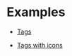 # Examples

- [Tags]
- [Tags with icons]

  [Tags]: example/tags/
  [Tags with icons]: examples/tags-with-icons/
